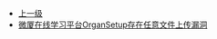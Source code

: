 * [上一级](docs/wy876_poc/)
* [微厦在线学习平台OrganSetup存在任意文件上传漏洞](docs/wy876_poc/%E5%BE%AE%E5%8E%A6%E5%9C%A8%E7%BA%BF%E5%AD%A6%E4%B9%A0%E5%B9%B3%E5%8F%B0/%E5%BE%AE%E5%8E%A6%E5%9C%A8%E7%BA%BF%E5%AD%A6%E4%B9%A0%E5%B9%B3%E5%8F%B0OrganSetup%E5%AD%98%E5%9C%A8%E4%BB%BB%E6%84%8F%E6%96%87%E4%BB%B6%E4%B8%8A%E4%BC%A0%E6%BC%8F%E6%B4%9E.md)
